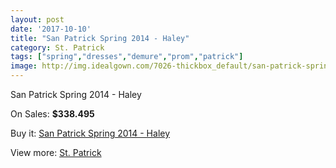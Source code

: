 ```yaml
---
layout: post
date: '2017-10-10'
title: "San Patrick Spring 2014 - Haley"
category: St. Patrick
tags: ["spring","dresses","demure","prom","patrick"]
image: http://img.idealgown.com/7026-thickbox_default/san-patrick-spring-2014-haley.jpg
---
```

San Patrick Spring 2014 - Haley

On Sales: **$338.495**
<a href="https://www.idealgown.com/en/st-patrick/2995-san-patrick-spring-2014-haley.html"><amp-img layout="responsive" width="600" height="600" src="//img.idealgown.com/7026-thickbox_default/san-patrick-spring-2014-haley.jpg" alt="San Patrick Spring 2014 - Haley 0" /></a>
<a href="https://www.idealgown.com/en/st-patrick/2995-san-patrick-spring-2014-haley.html"><amp-img layout="responsive" width="600" height="600" src="//img.idealgown.com/7028-thickbox_default/san-patrick-spring-2014-haley.jpg" alt="San Patrick Spring 2014 - Haley 1" /></a>
<a href="https://www.idealgown.com/en/st-patrick/2995-san-patrick-spring-2014-haley.html"><amp-img layout="responsive" width="600" height="600" src="//img.idealgown.com/7027-thickbox_default/san-patrick-spring-2014-haley.jpg" alt="San Patrick Spring 2014 - Haley 2" /></a>

Buy it: [San Patrick Spring 2014 - Haley](https://www.idealgown.com/en/st-patrick/2995-san-patrick-spring-2014-haley.html "San Patrick Spring 2014 - Haley")

View more: [St. Patrick](https://www.idealgown.com/en/36-st-patrick "St. Patrick")